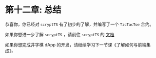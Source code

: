 # 第十二章: 总结

恭喜你，你已经对 `scryptTS` 有了初步的了解，并编写了一个 `TicTacToe` 合约。

如果你想进一步了解 `scryptTS` ，请前往 `scryptTS` 的 [文档](https://scrypt.io/scrypt-ts)

如果你想完成井字棋 dApp 的开发，请继续学习下一节课《了解如何与前端集成》。






